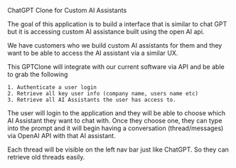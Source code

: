 ChatGPT Clone for Custom AI Assistants

The goal of this application is to build a interface that is similar to chat GPT but it is accessing custom AI assistance built using the open AI api.  

We have customers who we build custom AI assistants for them and they want to be able to access the AI assistant via a similar UX.  

This GPTClone will integrate with our current software via API and be able to grab the following

    1. Authenticate a user login
    2. Retrieve all key user info (company name, users name etc)
    3. Retrieve all AI Assistants the user has access to.

The user will login to the application and they will be able to choose which AI Assistant they want to chat with. Once they choose one, they can type into the prompt and it will begin having a conversation (thread/messages) via OpenAI API with that AI assistant.

Each thread will be visible on the left nav bar just like ChatGPT. So they can retrieve old threads easily. 
